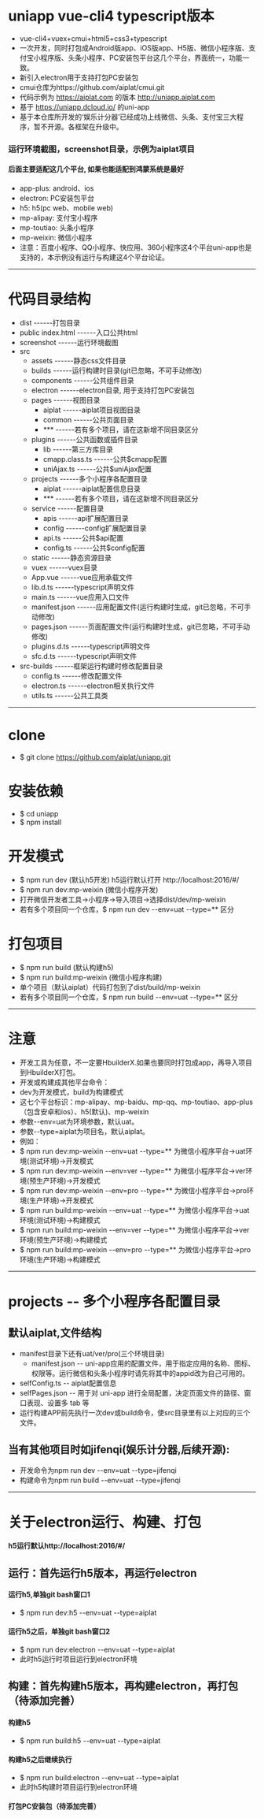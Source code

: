 # uniapp vue-cli4 typescript版本

 - vue-cli4+vuex+cmui+html5+css3+typescript
 - 一次开发，同时打包成Android版app、iOS版app、H5版、微信小程序版、支付宝小程序版、头条小程序、PC安装包平台这几个平台，界面统一，功能一致。
 - 新引入electron用于支持打包PC安装包
 - cmui仓库为https://github.com/aiplat/cmui.git
 - 代码示例为 https://aiplat.com 的版本 http://uniapp.aiplat.com
 - 基于 https://uniapp.dcloud.io/ 的uni-app
 - 基于本仓库所开发的‘娱乐计分器’已经成功上线微信、头条、支付宝三大程序，暂不开源。各框架在升级中。

### 运行环境截图，screenshot目录，示例为aiplat项目
#### 后面主要适配这几个平台, 如果也能适配到鸿蒙系统是最好
 - app-plus: android、ios
 - electron: PC安装包平台
 - h5: h5(pc web、mobile web)
 - mp-alipay: 支付宝小程序
 - mp-toutiao: 头条小程序
 - mp-weixin: 微信小程序
 - 注意：百度小程序、QQ小程序、快应用、360小程序这4个平台uni-app也是支持的，本示例没有运行与构建这4个平台论证。

---

# 代码目录结构
  - dist                       ------打包目录
  - public
    index.html                 ------入口公共html
  - screenshot                 ------运行环境截图
  - src
    - assets                   ------静态css文件目录
    - builds                   ------运行构建时目录(git已忽略，不可手动修改)
    - components               ------公共组件目录
    - electron                 ------electron目录, 用于支持打包PC安装包
    - pages                    ------视图目录
      - aiplat                 ------aiplat项目视图目录
      - common                 ------公共页面目录
      - ***                    ------若有多个项目，请在这新增不同目录区分
    - plugins                  ------公共函数或插件目录
      - lib                    ------第三方库目录
      - cmapp.class.ts         ------公共$cmapp配置
      - uniAjax.ts             ------公共$uniAjax配置
    - projects                 ------多个小程序各配置目录
      - aiplat                 ------aiplat配置信息目录
      - ***                    ------若有多个项目，请在这新增不同目录区分
    - service                  ------配置目录
      - apis                   ------api扩展配置目录
      - config                 ------config扩展配置目录
      - api.ts                 ------公共$api配置
      - config.ts              ------公共$config配置
    - static                   ------静态资源目录
    - vuex                     ------vuex目录
    - App.vue                  ------vue应用承载文件
    - lib.d.ts                 ------typescript声明文件
    - main.ts                  ------vue应用入口文件
    - manifest.json            ------应用配置文件(运行构建时生成，git已忽略，不可手动修改)
    - pages.json               ------页面配置文件(运行构建时生成，git已忽略，不可手动修改)
    - plugins.d.ts             ------typescript声明文件
    - sfc.d.ts                 ------typescript声明文件
  - src-builds                 ------框架运行构建时修改配置目录
    - config.ts                ------修改配置文件
    - electron.ts              ------electron相关执行文件
    - utils.ts                 ------公共工具类

---

# clone
 - $ git clone https://github.com/aiplat/uniapp.git

# 安装依赖
 - $ cd uniapp
 - $ npm install

# 开发模式
 - $ npm run dev   (默认h5开发) h5运行默认打开 http://localhost:2016/#/
 - $ npm run dev:mp-weixin   (微信小程序开发)
 - 打开微信开发者工具->小程序->导入项目->选择dist/dev/mp-weixin
 - 若有多个项目同一个仓库，$ npm run dev --env=uat --type=** 区分

# 打包项目
 - $ npm run build (默认构建h5)
 - $ npm run build:mp-weixin   (微信小程序构建)
 - 单个项目（默认aiplat）代码打包到了dist/build/mp-weixin
 - 若有多个项目同一个仓库，$ npm run build --env=uat --type=** 区分

---

# 注意
 - 开发工具为任意，不一定要HbuilderX.如果也要同时打包成app，再导入项目到HbuilderX打包。
 - 开发或构建成其他平台命令：
 - dev为开发模式，build为构建模式
 - 这七个平台标识：mp-alipay、mp-baidu、mp-qq、mp-toutiao、app-plus（包含安卓和ios）、h5(默认)、mp-weixin
 - 参数--env=uat为环境参数，默认uat。
 - 参数--type=aiplat为项目名，默认aiplat。
 - 例如：
 - $ npm run dev:mp-weixin --env=uat --type=** 为微信小程序平台->uat环境(测试环境)->开发模式
 - $ npm run dev:mp-weixin --env=ver --type=** 为微信小程序平台->ver环境(预生产环境)->开发模式
 - $ npm run dev:mp-weixin --env=pro --type=** 为微信小程序平台->pro环境(生产环境)->开发模式
 - $ npm run build:mp-weixin --env=uat --type=** 为微信小程序平台->uat环境(测试环境)->构建模式
 - $ npm run build:mp-weixin --env=ver --type=** 为微信小程序平台->ver环境(预生产环境)->构建模式
 - $ npm run build:mp-weixin --env=pro --type=** 为微信小程序平台->pro环境(生产环境)->构建模式

---

# projects -- 多个小程序各配置目录
 ## 默认aiplat,文件结构
 - manifest目录下还有uat/ver/pro(三个环境目录)  
   -  manifest.json  -- uni-app应用的配置文件，用于指定应用的名称、图标、权限等。运行微信和头条小程序时请先将其中的appid改为自己可用的。
 - selfConfig.ts      -- aiplat配置信息
 - selfPages.json     -- 用于对 uni-app 进行全局配置，决定页面文件的路径、窗口表现、设置多 tab 等
 - 运行构建APP前先执行一次dev或build命令，使src目录里有以上对应的三个文件。

 ## 当有其他项目时如jifenqi(娱乐计分器,后续开源):
 - 开发命令为npm run dev --env=uat --type=jifenqi
 - 构建命令为npm run build --env=uat --type=jifenqi

---

# 关于electron运行、构建、打包

#### h5运行默认http://localhost:2016/#/
## 运行：首先运行h5版本，再运行electron
#### 运行h5,单独git bash窗口1
 - $ npm run dev:h5 --env=uat --type=aiplat
#### 运行h5之后，单独git bash窗口2
 - $ npm run dev:electron --env=uat --type=aiplat
 - 此时h5运行时项目运行到electron环境

## 构建：首先构建h5版本，再构建electron，再打包（待添加完善）
#### 构建h5
 - $ npm run build:h5 --env=uat --type=aiplat
#### 构建h5之后继续执行
 - $ npm run build:electron --env=uat --type=aiplat
 - 此时h5构建时项目运行到electron环境

#### 打包PC安装包（待添加完善）
